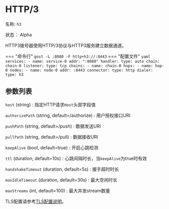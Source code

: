 # HTTP/3

名称: `h3`

状态： Alpha

HTTP3拨号器使用HTTP/3协议与HTTP3服务建立数据通道。

=== "命令行"
    ```
	gost -L :8080 -F http+h3://:8443
	```
=== "配置文件"
    ```yaml
	services:
	- name: service-0
	  addr: ":8080"
	  handler:
		type: auto
		chain: chain-0
	  listener:
		type: tcp
	chains:
	- name: chain-0
	  hops:
	  - name: hop-0
		nodes:
		- name: node-0
		  addr: :8443
		  connector:
			type: http
		  dialer:
			type: h3
	```

## 参数列表

`host` (string)
:    指定HTTP请求`Host`头部字段值

`authorizePath` (string, default=/authorize)
:    用户授权接口URI

`pushPath` (string, default=/push)
:    数据发送URI

`pullPath` (string, default=/pull)
:   数据接收URI

`keepAlive` (bool, default=true)
:    开启心跳检测

`ttl` (duration, default=10s)
:    心跳间隔时长，当`keepAlive`为true时有效

`handshakeTimeout` (duration, default=5s)
:    握手超时时长

`maxIdleTimeout` (duration, default=30s)
:    最大空闲时长

`maxStreams` (int, default=100)
:    最大并发stream数量

TLS配置请参考[TLS配置说明](/tutorials/tls/)。
